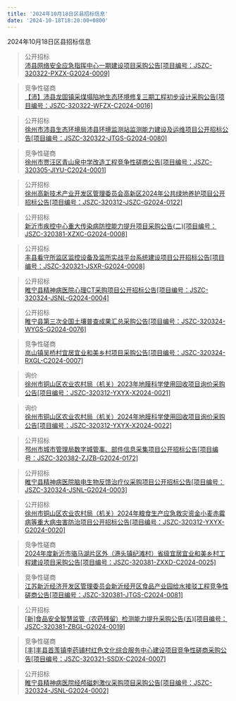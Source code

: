 ```yaml
---
title: '2024年10月18日区县招标信息'
date: '2024-10-18T18:20:00+0800'
---
```

2024年10月18日区县招标信息
<!--more-->
>公开招标<br>
>[沛县网络安全应急指挥中心一期建设项目采购公告[项目编号：JSZC-320322-PXZX-G2024-0009]](http://czj.xz.gov.cn/Home/HomeDetails?type=0&articleid=16ef3f6b-03a1-4797-ac42-6d34f83770a0)

>竞争性磋商<br>
>[【沛】沛县龙固镇采煤塌陷地生态环境修复三期工程初步设计采购公告[项目编号：JSZC-320322-WFZX-C2024-0016]](http://czj.xz.gov.cn/Home/HomeDetails?type=0&articleid=ce3761bf-94e1-421c-87be-b4df730e4f47)

>公开招标<br>
>[徐州市沛县生态环境局沛县环境监测站监测能力建设及运维项目公开招标公告[项目编号：JSZC-320322-JTGS-G2024-0080]](http://czj.xz.gov.cn/Home/HomeDetails?type=0&articleid=d0cac736-ba09-44b2-a81c-28faed9a3497)

>竞争性磋商<br>
>[徐州市贾汪区青山泉中学改造工程竞争性磋商公告[项目编号：JSZC-320305-JIYU-C2024-0001]](http://czj.xz.gov.cn/Home/HomeDetails?type=0&articleid=6fd31cb7-11c3-432b-beaf-6e78fe709c15)

>公开招标<br>
>[徐州高新技术产业开发区管理委员会高新区2024年公共绿地养护项目公开招标公告[项目编号：JSZC-320312-JSZC-G2024-0122]](http://czj.xz.gov.cn/Home/HomeDetails?type=0&articleid=21b3946c-8b33-4e9e-b696-4397ddba9db0)

>公开招标<br>
>[新沂市疾控中心重大传染病防控能力提升项目采购公告(二)[项目编号：JSZC-320381-XZXC-G2024-0008]](http://czj.xz.gov.cn/Home/HomeDetails?type=0&articleid=9525b2e8-3d87-4ac5-9fa0-8e3aae3fb811)

>公开招标<br>
>[丰县看守所监区监控设备及监所实战平台系统建设项目公开招标公告[项目编号：JSZC-320321-JSXR-G2024-0008]](http://czj.xz.gov.cn/Home/HomeDetails?type=0&articleid=a310dcab-6ee1-40f6-9efb-d10b190d1c24)

>公开招标<br>
>[睢宁县精神病医院心理CT采购项目公开招标公告[项目编号：JSZC-320324-JSNL-G2024-0004]](http://czj.xz.gov.cn/Home/HomeDetails?type=0&articleid=64391d22-14fc-4502-b296-e99f7a183834)

>公开招标<br>
>[睢宁县第三次全国土壤普查成果汇总采购公告[项目编号：JSZC-320324-WYGS-G2024-0076]](http://czj.xz.gov.cn/Home/HomeDetails?type=0&articleid=024534cf-12eb-4813-946d-d770143b5325)

>竞争性磋商<br>
>[岚山镇吴桥村宜居宜业和美乡村项目采购公告[项目编号：JSZC-320324-RXGL-C2024-0007]](http://czj.xz.gov.cn/Home/HomeDetails?type=0&articleid=445a229b-6052-4596-8100-dade89ee42d4)

>询价<br>
>[徐州市铜山区农业农村局（机关）2023年地膜科学使用回收项目询价采购公告[项目编号：JSZC-320312-YXYX-X2024-0021]](http://czj.xz.gov.cn/Home/HomeDetails?type=0&articleid=40ca4d50-404f-46a9-8af3-96032e1eabb9)

>询价<br>
>[徐州市铜山区农业农村局（机关）2024年地膜科学使用回收项目询价采购公告[项目编号：JSZC-320312-YXYX-X2024-0022]](http://czj.xz.gov.cn/Home/HomeDetails?type=0&articleid=81f1cd0f-541e-4db1-b949-9790603474ad)

>公开招标<br>
>[邳州市城市管理局数字城管事、部件信息采集项目公开招标公告[项目编号：JSZC-320382-ZJZB-G2024-0172]](http://czj.xz.gov.cn/Home/HomeDetails?type=0&articleid=74cfe1be-43de-42af-8ca5-790c0d0e458a)

>公开招标<br>
>[睢宁县精神病医院脑电生物反馈治疗仪采购项目公开招标公告[项目编号：JSZC-320324-JSNL-G2024-0003]](http://czj.xz.gov.cn/Home/HomeDetails?type=0&articleid=97011348-1c08-42b0-ad0e-592852150c97)

>公开招标<br>
>[徐州市铜山区农业农村局（机关）2024年粮食生产应急救灾资金小麦赤霉病等重大病虫害防治项目公开招标公告[项目编号：JSZC-320312-YXYX-G2024-0020]](http://czj.xz.gov.cn/Home/HomeDetails?type=0&articleid=81028926-a140-4ca5-8c37-8fd8adc41922)

>竞争性磋商<br>
>[2024年度新沂市骆马湖片区外（港头镇纪滩村）省级宜居宜业和美乡村工程建设项目采购公告[项目编号：JSZC-320381-ZXXD-C2024-0025]](http://czj.xz.gov.cn/Home/HomeDetails?type=0&articleid=66109319-3a99-49c4-b207-ca97ffd47d95)

>竞争性磋商<br>
>[江苏新沂经济开发区管理委员会新沂经开区食品产业园给水接驳工程竞争性磋商公告[项目编号：JSZC-320381-JTGS-C2024-0081]](http://czj.xz.gov.cn/Home/HomeDetails?type=0&articleid=bbfc04a8-14fa-4dcc-b7e6-f43c2bd4994c)

>公开招标<br>
>[[新]食品安全智慧监管（农药残留）检测能力提升采购公告(五)[项目编号：JSZC-320381-ZBGL-G2024-0019]](http://czj.xz.gov.cn/Home/HomeDetails?type=0&articleid=8457fba4-7e0e-4c6d-bb47-0a3ceb5e7264)

>竞争性磋商<br>
>[[丰]丰县首羡镇李药铺村红色文化综合服务中心建设项目竞争性磋商采购公告[项目编号：JSZC-320321-SSDX-C2024-0007]](http://czj.xz.gov.cn/Home/HomeDetails?type=0&articleid=874770f0-9be8-4586-949c-3e7fc84a3959)

>公开招标<br>
>[睢宁县精神病医院经颅磁刺激仪采购项目采购公告[项目编号：JSZC-320324-JSNL-G2024-0002]](http://czj.xz.gov.cn/Home/HomeDetails?type=0&articleid=47d25fb7-ed98-409b-b59d-e345c1453d56)

